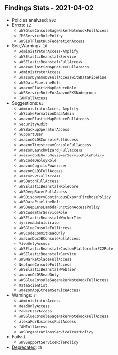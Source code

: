 ## Findings Stats - 2021-04-02

- Policies analyzed: `802`
- Errors: `12`
  - `AWSGlueConsoleSageMakerNotebookFullAccess`
  - `FMSServiceRolePolicy`
  - `AWSIoTFleetHubFederationAccess`
- Sec_Warnings: `10`
  - `AdministratorAccess-Amplify`
  - `AWSElasticBeanstalkService`
  - `AWSElasticBeanstalkFullAccess`
  - `AmazonElasticMapReduceFullAccess`
  - `AdministratorAccess`
  - `AmazonDynamoDBFullAccesswithDataPipeline`
  - `AWSDataPipelineRole`
  - `AmazonElasticMapReduceRole`
  - `AWSServiceRoleForAmazonEKSNodegroup`
  - `IAMFullAccess`
- Suggestions: `63`
  - `AdministratorAccess-Amplify`
  - `AWSLakeFormationDataAdmin`
  - `AmazonElasticMapReduceFullAccess`
  - `SecurityAudit`
  - `AWSBackupOperatorAccess`
  - `SupportUser`
  - `AmazonQLDBConsoleFullAccess`
  - `AmazonTimestreamConsoleFullAccess`
  - `AmazonLaunchWizard_Fullaccess`
  - `AmazonCodeGuruReviewerServiceRolePolicy`
  - `AWSCodeDeployRole`
  - `AmazonCognitoPowerUser`
  - `AmazonQLDBFullAccess`
  - `AmazonVPCFullAccess`
  - `AWSBatchFullAccess`
  - `AWSElasticBeanstalkRoleCore`
  - `AWSDeepRacerFullAccess`
  - `AWSDiscoveryContinuousExportFirehosePolicy`
  - `AWSDataPipelineRole`
  - `AWSDeepLensLambdaFunctionAccessPolicy`
  - `AWSCodeStarServiceRole`
  - `AWSElasticBeanstalkWorkerTier`
  - `SystemAdministrator`
  - `AWSGlueConsoleFullAccess`
  - `AWSCodeCommitReadOnly`
  - `AmazonDocDBConsoleFullAccess`
  - `ViewOnlyAccess`
  - `AWSElasticBeanstalkCustomPlatformforEC2Role`
  - `AWSElasticBeanstalkService`
  - `AWSMarketplaceFullAccess`
  - `NeptuneConsoleFullAccess`
  - `AWSElasticBeanstalkWebTier`
  - `AmazonQLDBReadOnly`
  - `AWSGlueConsoleSageMakerNotebookFullAccess`
  - `DataScientist`
  - `AmazonAppStreamServiceAccess`
- Warnings: `7`
  - `AdministratorAccess`
  - `ReadOnlyAccess`
  - `PowerUserAccess`
  - `AWSGlueConsoleSageMakerNotebookFullAccess`
  - `AlexaForBusinessFullAccess`
  - `IAMFullAccess`
  - `AWSOrganizationsServiceTrustPolicy`
- Fails: `1`
  - `AWSSupportServiceRolePolicy`
- [Deprecated](../DEPRECATED.json): `35`
